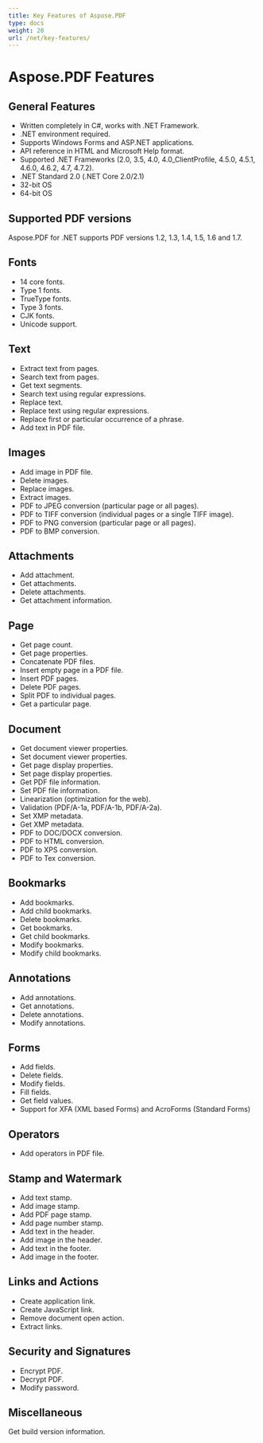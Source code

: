 ```yaml
---
title: Key Features of Aspose.PDF
type: docs
weight: 20
url: /net/key-features/
---
```

# Aspose.PDF Features

## General Features
- Written completely in C#, works with .NET Framework.
- .NET environment required.
- Supports Windows Forms and ASP.NET applications.
- API reference in HTML and Microsoft Help format.
- Supported .NET Frameworks (2.0, 3.5, 4.0, 4.0_ClientProfile, 4.5.0, 4.5.1, 4.6.0, 4.6.2, 4.7, 4.7.2).
- .NET Standard 2.0 (.NET Core 2.0/2.1)
- 32-bit OS
- 64-bit OS

## Supported PDF versions
Aspose.PDF for .NET supports PDF versions 1.2, 1.3, 1.4, 1.5, 1.6 and 1.7.

## Fonts
- 14 core fonts.
- Type 1 fonts.
- TrueType fonts.
- Type 3 fonts.
- CJK fonts.
- Unicode support.

## Text
- Extract text from pages.
- Search text from pages.
- Get text segments.
- Search text using regular expressions.
- Replace text.
- Replace text using regular expressions.
- Replace first or particular occurrence of a phrase.
- Add text in PDF file.

## Images
- Add image in PDF file.
- Delete images.
- Replace images.
- Extract images.
- PDF to JPEG conversion (particular page or all pages).
- PDF to TIFF conversion (individual pages or a single TIFF image).
- PDF to PNG conversion (particular page or all pages).
- PDF to BMP conversion.

## Attachments
- Add attachment.
- Get attachments.
- Delete attachments.
- Get attachment information.

## Page
- Get page count.
- Get page properties.
- Concatenate PDF files.
- Insert empty page in a PDF file.
- Insert PDF pages.
- Delete PDF pages.
- Split PDF to individual pages.
- Get a particular page.

## Document
- Get document viewer properties.
- Set document viewer properties.
- Get page display properties.
- Set page display properties.
- Get PDF file information.
- Set PDF file information.
- Linearization (optimization for the web).
- Validation (PDF/A-1a, PDF/A-1b, PDF/A-2a).
- Set XMP metadata.
- Get XMP metadata.
- PDF to DOC/DOCX conversion.
- PDF to HTML conversion.
- PDF to XPS conversion.
- PDF to Tex conversion.

## Bookmarks
- Add bookmarks.
- Add child bookmarks.
- Delete bookmarks.
- Get bookmarks.
- Get child bookmarks.
- Modify bookmarks.
- Modify child bookmarks.

## Annotations
- Add annotations.
- Get annotations.
- Delete annotations.
- Modify annotations.

## Forms
- Add fields.
- Delete fields.
- Modify fields.
- Fill fields.
- Get field values.
- Support for XFA (XML based Forms) and AcroForms (Standard Forms)

## Operators
- Add operators in PDF file.

## Stamp and Watermark
- Add text stamp.
- Add image stamp.
- Add PDF page stamp.
- Add page number stamp.
- Add text in the header.
- Add image in the header.
- Add text in the footer.
- Add image in the footer.

## Links and Actions
- Create application link.
- Create JavaScript link.
- Remove document open action.
- Extract links.

## Security and Signatures
- Encrypt PDF.
- Decrypt PDF.
- Modify password.

## Miscellaneous
Get build version information.
